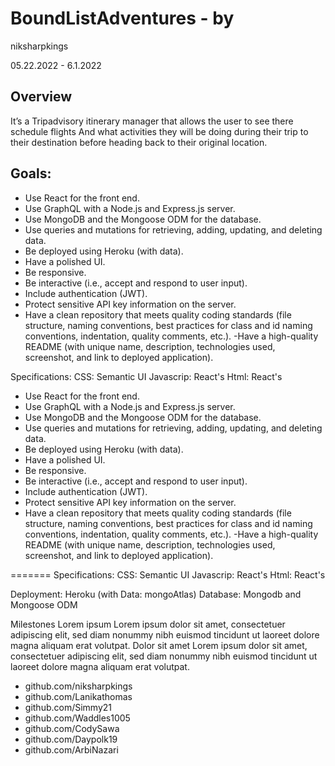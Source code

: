 # BoundListAdventures - by
niksharpkings

05.22.2022 - 6.1.2022

## Overview

It’s a Tripadvisory itinerary manager that allows the user to see there schedule flights
And what activities they will be doing during their trip to their destination before heading back to their original location.

## Goals:

- Use React for the front end.
- Use GraphQL with a Node.js and Express.js server.
- Use MongoDB and the Mongoose ODM for the database.
- Use queries and mutations for retrieving, adding, updating, and deleting data.
- Be deployed using Heroku (with data).
- Have a polished UI.
- Be responsive.
- Be interactive (i.e., accept and respond to user input).
- Include authentication (JWT).
- Protect sensitive API key information on the server.
- Have a clean repository that meets quality coding standards (file structure, naming conventions, best practices for class and id naming conventions, indentation, quality comments, etc.).
-Have a high-quality README (with unique name, description, technologies used, screenshot, and link to deployed application).

Specifications:
CSS: Semantic UI
Javascrip: React's
Html: React's

- Use React for the front end.
- Use GraphQL with a Node.js and Express.js server.
- Use MongoDB and the Mongoose ODM for the database.
- Use queries and mutations for retrieving, adding, updating, and deleting data.
- Be deployed using Heroku (with data).
- Have a polished UI.
- Be responsive.
- Be interactive (i.e., accept and respond to user input).
- Include authentication (JWT).
- Protect sensitive API key information on the server.
- Have a clean repository that meets quality coding standards (file structure, naming conventions, best practices for class and id naming conventions, indentation, quality comments, etc.).
-Have a high-quality README (with unique name, description, technologies used, screenshot, and link to deployed application).

=======
Specifications:
CSS: Semantic UI
Javascrip: React's
Html: React's

Deployment: Heroku (with Data: mongoAtlas)
Database: Mongodb and Mongoose ODM

Milestones
Lorem ipsum
Lorem ipsum dolor sit amet, consectetuer adipiscing elit, sed diam nonummy nibh euismod tincidunt ut laoreet dolore magna aliquam erat volutpat.
Dolor sit amet
Lorem ipsum dolor sit amet, consectetuer adipiscing elit, sed diam nonummy nibh euismod tincidunt ut laoreet dolore magna aliquam erat volutpat.

- github.com/niksharpkings
- github.com/Lanikathomas
- github.com/Simmy21
- github.com/Waddles1005
- github.com/CodySawa
- github.com/Daypolk19
- github.com/ArbiNazari
